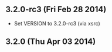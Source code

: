 

## 3.2.0-rc3 (Fri Feb 28 2014)


 *  Set VERSION to 3.2.0-rc3 (via xsrc)


## 3.2.0 (Thu Apr 03 2014)
